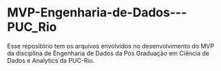 # MVP-Engenharia-de-Dados---PUC_Rio
Esse repositório tem os arquivos envolvidos no desenvolvimento do MVP da disciplina de Engenharia de Dados da Pós Graduação em Ciência de Dados e Analytics da PUC-Rio.
